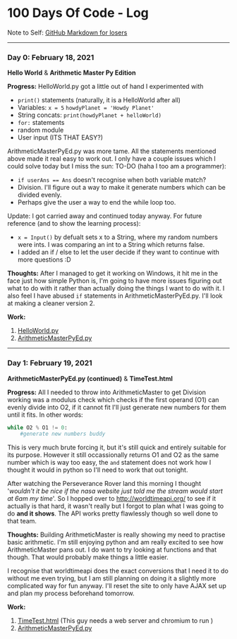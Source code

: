 # 100 Days Of Code - Log
Note to Self: [GitHub Markdown for losers](https://github.com/adam-p/markdown-here/wiki/Markdown-Cheatsheet)

----

### Day 0: February 18, 2021
**Hello World** & **Arithmetic Master Py Edition**

**Progress:** 
HelloWorld.py got a little out of hand I experimented with
 - ``print()`` statements (naturally, it is a HelloWorld after all)
 - Variables: ``x = 5`` ``howdyPlanet = 'Howdy Planet'``
 - String concats: ``print(howdyPlanet + helloWorld)``
 - ``for:`` statements
 - random module
 - User input (ITS THAT EASY?)

ArithmeticMasterPyEd.py was more tame. All the statements mentioned above made it real easy to work out. I only have a couple issues which I could solve today but I miss the sun:
TO-DO (haha I too am a programmer):
 - ``if userAns == Ans`` doesn't recognise when both variable match?
 - Division. I'll figure out a way to make it generate numbers which can be divided evenly.
 - Perhaps give the user a way to end the while loop too.

Update: I got carried away and continued today anyway. For future reference (and to show the learning process):
 - ``x = Input()`` by defualt sets x to a String, where my random numbers were ints. I was comparing an int to a String which returns false.
 - I added an if / else to let the user decide if they want to continue with more questions :D

**Thoughts:**
After I managed to get it working on Windows, it hit me in the face just how simple Python is, I'm going to have more issues figuring out what to do with it rather than actually doing the things I want to do with it. 
I also feel I have abused ``if`` statements in ArithmeticMasterPyEd.py. I'll look at making a cleaner version 2.

**Work:**

1. [HelloWorld.py](CodeLibrary/Day0/HelloWorld.py)
2. [ArithmeticMasterPyEd.py](CodeLibrary/Day0/ArithmeticMasterPyEd.py)


----
### Day 1: February 19, 2021
**ArithmeticMasterPyEd.py (continued)** & **TimeTest.html**

**Progress:** 
All I needed to throw into ArithmeticMaster to get Division working was a modulus check which checks if the first operand (O1) can evenly divide into O2, if it cannot fit I'll just generate new numbers for them until it fits. In other words:

```python
while O2 % O1 != 0:
    #generate new numbers buddy
```

This is very much brute forcing it, but it's still quick and entirely suitable for its purpose. However it still occassionally returns O1 and O2 as the same number which is way too easy, the ``and`` statement does not work how I thought it would in python so I'll need to work that out tonight.


After watching the Perseverance Rover land this morning I thought '*wouldn't it be nice if the nasa website just told me the stream would start at 6am my time*'. So I hopped over to http://worldtimeapi.org/ to see if it actually is that hard, it wasn't really but I forgot to plan what I was going to do **and it shows**. The API works pretty flawlessly though so well done to that team.

**Thoughts:**
Building ArithmeticMaster is really showing my need to practise basic arithmetic. I'm still enjoying python and am really excited to see how ArithmeticMaster pans out. I do want to try looking at functions and that though. That would probably make things a little easier.

I recognise that worldtimeapi does the exact conversions that I need it to do without me even trying, but I am still planning on doing it a slightly more complicated way for fun anyway. I'll reset the site to only have AJAX set up and plan my process beforehand tomorrow.

**Work:**

1. [TimeTest.html](CodeLibrary/Day1/TimeTest.html) (This guy needs a web server and chromium to run )
2. [ArithmeticMasterPyEd.py](CodeLibrary/Day1/ArithmeticMasterPyEd.py)
